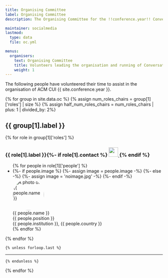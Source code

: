 ```yaml
---
title: Organising Committee
label: Organising Committee
description: The Organising Committee for the !!conference.year!! Conversational User Interfaces conference.

maintainer: socialmedia
lastmod:
  type: data
  file: oc.yml

menus:
  organisers:
    text: Organising Committee
    title: Volunteers leading the organisation and running of Conversational User Interfaces !!conference.year!!
    weight: 1
---
```


<p class="text-center">
    The following people have volunteered their time to assist in the organisation of ACM CUI {{ site.conference.year }}.
</p>

{% for group in site.data.oc %}
    {% assign num_roles_chairs = group[1]['roles'] | size %}
    {% assign half_num_roles_chairs = num_roles_chairs | plus: 1  | divided_by: 2%}

<div class="text-center">
    <div class="mb-0">
        <h2>{{ group[1].label }}</h2>
        {% for role in group[1]['roles'] %}
        <h3>{{ role[1].label }}{%- if role[1].contact %} <a href="{{ role[1].email }}" title="Send an email to the CUI {{ site.conference.year }} {{ role[1].label }}">
            <picture>
                <source srcset="{{ site.baseurl }}/assets/img/envelope-fill-w.svg" media="(prefers-color-scheme: dark)" width="30px" height="auto"/>
                <img src="{{ site.baseurl }}/assets/img/envelope-fill.svg" width="30px" height="auto"/>
            </picture>
        </a>{% endif %}</h3>
        <ul class="list-unstyled d-inline-block" style="min-width: 400px">
            {% for people in role[1]['people'] %}
            <li class="d-flex my-4 align-items-center mx-auto">
                <div class="flex-shrink-0">
                        {%- if people.image %}
                        {%- assign image = people.image -%}
                        {%- else -%}
                        {%- assign image = 'noimage.jpg' -%}
                        {%- endif -%}
                    <img src="{{ "/assets/img/oc/" | append: image | relative_url }}" height="auto" width="100" style="border-radius:50%" alt="A photo of {{ people.name }}" title="{{ people.name }}">
                </div>
                <div class="flex-grow-1 ms-3 text-start">
                        {{ people.name }}<br><span class="text-muted small">{{ people.position }}<br>{{ people.institution }}, {{ people.country }}</span>
                </div>
            </li>
            {% endfor %}
        </ul>
        {% endfor %}
    </div>
</div>

    {% unless forloop.last %}

 ---

    {% endunless %}

{% endfor %}
